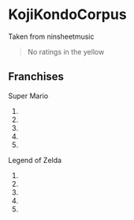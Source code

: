 # KojiKondoCorpus

Taken from ninsheetmusic
> No ratings in the yellow

## Franchises
Super Mario

1.  
2.  
3.  
4.   
5. 

Legend of Zelda

1.  
2.  
3.  
4.  
5.  
